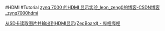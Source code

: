 #HDMI #Tutorial 
[zynq 7000 的HDMI 显示实验_leon_zeng0的博客-CSDN博客_zynq7000hdmi](https://blog.csdn.net/leon_zeng0/article/details/113236364)

[从SD卡读取图片并输出到HDMI显示(ZedBoard) - 哔哩哔哩](https://www.bilibili.com/read/cv16823211?from=search&spm_id_from=333.337.0.0)